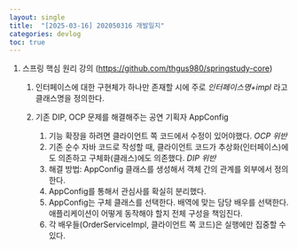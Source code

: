 ```yaml
---
layout: single
title:  "[2025-03-16] 202050316 개발일지"
categories: devlog
toc: true
---
```


1. 스프링 핵심 원리 강의 (https://github.com/thgus980/springstudy-core)
    1. 인터페이스에 대한 구현체가 하나만 존재할 시에 주로 *인터페이스명+impl* 라고 클래스명을 정의한다.

    2. 기존 DIP, OCP 문제를 해결해주는 공연 기획자 AppConfig
        1. 기능 확장을 하려면 클라이언트 쪽 코드에서 수정이 있어야했다. *OCP 위반*
        2. 기존 순수 자바 코드로 작성할 때, 클라이언트 코드가 추상화(인터페이스)에도 의존하고 구체화(클래스)에도 의존했다. *DIP 위반*
        3. 해결 방법: AppConfig 클래스를 생성해서 객체 간의 관계를 외부에서 정의한다.
        4. AppConfig를 통해서 관심사를 확실히 분리했다.
        5. AppConfig는 구체 클래스를 선택한다. 배역에 맞는 담당 배우를 선택한다. 애플리케이션이 어떻게 동작해야 할지 전체 구성을 책임진다.
        6. 각 배우들(OrderServiceImpl, 클라이언트 쪽 코드)은 실행에만 집중할 수 있다.